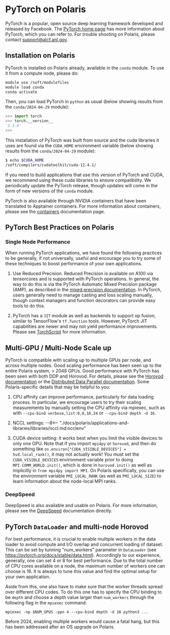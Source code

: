 # PyTorch on Polaris

PyTorch is a popular, open source deep learning framework developed and released by Facebook.  The [PyTorch home page](https://pytorch.org/) has more information about PyTorch, which you can refer to.  For trouble shooting on Polaris, please contact support@alcf.anl.gov.

## Installation on Polaris

PyTorch is installed on Polaris already, available in the `conda` module.  To use it from a compute node, please do:

```bash
module use /soft/modulefiles
module load conda
conda activate
```

Then, you can load PyTorch in `python` as usual (below showing results from the `conda/2024-04-29` module):

```python
>>> import torch
>>> torch.__version__
'2.3.0'
>>>
```

This installation of PyTorch was built from source and the cuda libraries it uses are found via the `CUDA_HOME` environment variable (below showing results from the `conda/2024-04-29` module):

```bash
$ echo $CUDA_HOME
/soft/compilers/cudatoolkit/cuda-12.4.1/
```

If you need to build applications that use this version of PyTorch and CUDA, we recommend using these cuda libraries to ensure compatibility.  We periodically update the PyTorch release, though updates will come in the form of new versions of the `conda` module.

PyTorch is also available through NVIDIA containers that have been translated to Apptainer containers.  For more information about containers, please see the [containers](../../containers/containers.md) documentation page.

## PyTorch Best Practices on Polaris

### Single Node Performance

When running PyTorch applications, we have found the following practices to be generally, if not universally, useful and encourage you to try some of these techniques to boost performance of your own applications.

1. Use Reduced Precision. Reduced Precision is available on A100 via tensorcores and is supported with PyTorch operations.  In general, the way to do this is via the PyTorch Automatic Mixed Precision package (AMP), as described in the [mixed precision documentation](https://pytorch.org/docs/stable/amp.html).  In PyTorch, users generally need to manage casting and loss scaling manually,  though context managers and function decorators can provide easy tools to do this.

2. PyTorch has a `JIT` module as well as backends to support op fusion, similar to TensorFlow's `tf.function` tools.  However, PyTorch JIT capabilities are newer and may not yield performance improvements.  Please see [TorchScript](https://pytorch.org/docs/stable/jit.html) for more information.


## Multi-GPU / Multi-Node Scale up

PyTorch is compatible with scaling up to multiple GPUs per node, and across multiple nodes.  Good scaling performance has been seen up to the entire Polaris system, > 2048 GPUs.  Good performance with PyTorch has been seen with both DDP and Horovod.  For details, please see the [Horovod documentation](https://horovod.readthedocs.io/en/stable/pytorch.html) or the [Distributed Data Parallel documentation](https://pytorch.org/tutorials/intermediate/ddp_tutorial.html).  Some Polaris-specific details that may be helpful to you:

<!-- --8<-- [start:scalingsetup] -->
1. CPU affinity can improve performance, particularly for data loading process.  In particular, we encourage users to try their scaling measurements by manually setting the CPU affinity via mpiexec, such as with `--cpu-bind verbose,list:0,8,16,24` or `--cpu-bind depth -d 16`. 

2. NCCL settings: 
--8<-- "./docs/polaris/applications-and-libraries/libraries/nccl.md:ncclenv"

3. CUDA device setting: it works best when you limit the visible devices to only one GPU.  Note that if you import `mpi4py` or `horovod`, and then do something like `os.environ["CUDA_VISIBLE_DEVICES"] = hvd.local_rank()`, it may not actually work!  You must set the `CUDA_VISIBLE_DEVICES` environment variable prior to doing `MPI.COMM_WORLD.init()`, which is done in `horovod.init()` as well as implicitly in `from mpi4py import MPI`.   On Polaris specifically, you can use the environment variable `PMI_LOCAL_RANK` (as well as `PMI_LOCAL_SIZE`) to learn information about the node-local MPI ranks.  
<!-- --8<-- [end:scalingsetup] -->


### DeepSpeed

DeepSpeed is also available and usable on Polaris.  For more information, please see the [DeepSpeed](./deepspeed.md) documentation directly.

## PyTorch `DataLoader` and multi-node Horovod

For best performance, it is crucial to enable multiple workers in the data loader to avoid compute and I/O overlap and concurrent loading of dataset. This can be set by tunning "num_workers" parameter in ```DataLoader``` (see https://pytorch.org/docs/stable/data.html). Accordingly to our experience, generally, one can set 4 or 8 for best performance. Due to the total number of CPU cores available on a node, the maximum number of workers one can choose is 16. It is always to tune this value and find the optimal setup for your own application. 

Aside from this, one also have to make sure that the worker threads spread over different CPU codes. To do this one has to specify the CPU binding to be `depth` and choose a depth value larger than ```num_workers``` through the following flag in the ```mpiexec``` command: 

```
mpiexec -np $NUM_GPUS -ppn 4 --cpu-bind depth -d 16 python3 ...
```

Before 2024, enabling multiple workers would cause a fatal hang, but this has been addressed after an OS upgrade on Polaris. 
